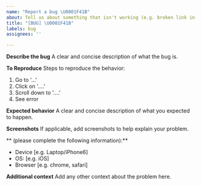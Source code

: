 ```yaml
---
name: "Report a bug \U0001F41B"
about: Tell us about something that isn't working (e.g. broken link in book)
title: "[BUG] \U0001F41B"
labels: bug
assignees: ''

---
```


**Describe the bug**
A clear and concise description of what the bug is.

**To Reproduce**
Steps to reproduce the behavior:
1. Go to '...'
2. Click on '....'
3. Scroll down to '....'
4. See error

**Expected behavior**
A clear and concise description of what you expected to happen.

**Screenshots**
If applicable, add screenshots to help explain your problem.

** (please complete the following information):**
- Device [e.g. Laptop/iPhone6]
 - OS: [e.g. iOS]
 - Browser [e.g. chrome, safari]

**Additional context**
Add any other context about the problem here.
